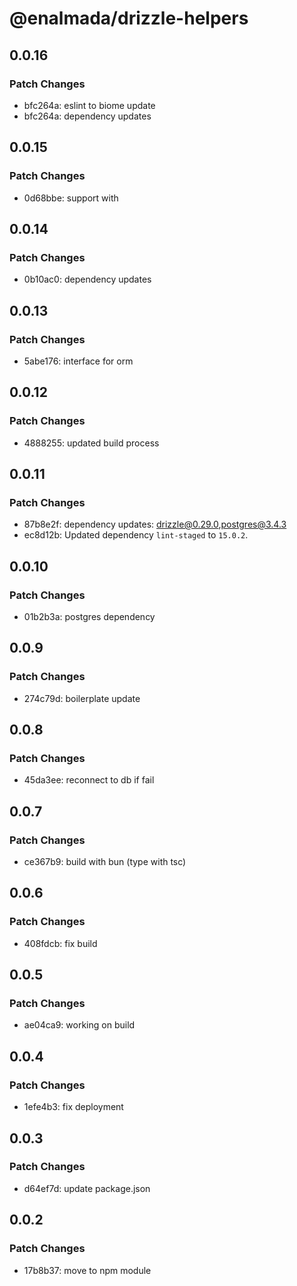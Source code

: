# @enalmada/drizzle-helpers

## 0.0.16

### Patch Changes

- bfc264a: eslint to biome update
- bfc264a: dependency updates

## 0.0.15

### Patch Changes

- 0d68bbe: support with

## 0.0.14

### Patch Changes

- 0b10ac0: dependency updates

## 0.0.13

### Patch Changes

- 5abe176: interface for orm

## 0.0.12

### Patch Changes

- 4888255: updated build process

## 0.0.11

### Patch Changes

- 87b8e2f: dependency updates: drizzle@0.29.0,postgres@3.4.3
- ec8d12b: Updated dependency `lint-staged` to `15.0.2`.

## 0.0.10

### Patch Changes

- 01b2b3a: postgres dependency

## 0.0.9

### Patch Changes

- 274c79d: boilerplate update

## 0.0.8

### Patch Changes

- 45da3ee: reconnect to db if fail

## 0.0.7

### Patch Changes

- ce367b9: build with bun (type with tsc)

## 0.0.6

### Patch Changes

- 408fdcb: fix build

## 0.0.5

### Patch Changes

- ae04ca9: working on build

## 0.0.4

### Patch Changes

- 1efe4b3: fix deployment

## 0.0.3

### Patch Changes

- d64ef7d: update package.json

## 0.0.2

### Patch Changes

- 17b8b37: move to npm module
